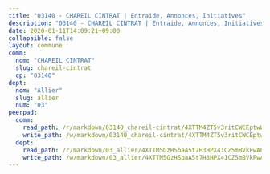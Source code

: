 ```yaml
---
title: "03140 - CHAREIL CINTRAT | Entraide, Annonces, Initiatives"
description: "03140 - CHAREIL CINTRAT | Entraide, Annonces, Initiatives"
date: 2020-01-11T14:09:21+09:00
collapsible: false
layout: commune
comm:
  nom: "CHAREIL CINTRAT"
  slug: chareil-cintrat
  cp: "03140"
dept:
  nom: "Allier"
  slug: allier
  num: "03"
peerpad:
  comm:
    read_path: /r/markdown/03140_chareil-cintrat/4XTTM4ZT5v3ritCWCEptwWNWATrTvKnoXkYmvR67CQoXTR332
    write_path: /w/markdown/03140_chareil-cintrat/4XTTM4ZT5v3ritCWCEptwWNWATrTvKnoXkYmvR67CQoXTR332-K3TgTqRhLevjcFegBscgF9CQNXBM289pVAmntWuJd3V544irLusWHfaP6N6MDZa4fesjXEnWquEUZdVzsMb5tTPgHRchbgBhgrBKtcZGLyufKKcBreQjc7tQpcJkMCKtpZAUetPW
  dept:
    read_path: /r/markdown/03_allier/4XTTM5GzHSbaA5t7H3HPX41CZ5mBVkFwAP4hDd5RoBY2JsEAy
    write_path: /w/markdown/03_allier/4XTTM5GzHSbaA5t7H3HPX41CZ5mBVkFwAP4hDd5RoBY2JsEAy-K3TgTfK63S9nh1XDKRdQM5CC7MJ5PWSrKVUCPKbSrFQ3cakeCH8tQGdUR9DTAz4uGC38FSNg947MKdwTpPPt11GSCbnkNPZdBTNtwdL7kw34FMS1ADZJRkGgd1Xx6qPUaEUtuBP3
---
```


